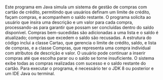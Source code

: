 Este programa em Java simula um sistema de gestão de compras com cartão de crédito, permitindo que usuários definam um limite de crédito, façam compras, e acompanhem o saldo restante. O programa solicita ao usuário que insira uma descrição e um valor para cada compra, processando-as para garantir que possam ser concluídas dentro do saldo disponível. Compras bem-sucedidas são adicionadas a uma lista e o saldo é atualizado; compras que excedem o saldo são recusadas. A estrutura do código inclui a classe Cartao, que gerencia o limite de crédito, saldo, e lista de compras, e a classe Compras, que representa uma compra individual com atributos de descrição e valor. O usuário pode continuar a inserir compras até que escolha parar ou o saldo se torne insuficiente. O sistema exibe todas as compras realizadas com sucesso e o saldo restante do cartão. Para executar o programa, é necessário ter o JDK 8 ou posterior e um IDE Java ou terminal.
